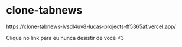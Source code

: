 # clone-tabnews

https://clone-tabnews-lvsdl4uv8-lucas-projects-ff5365af.vercel.app/

Clique no link para eu nunca desistir de você <3
